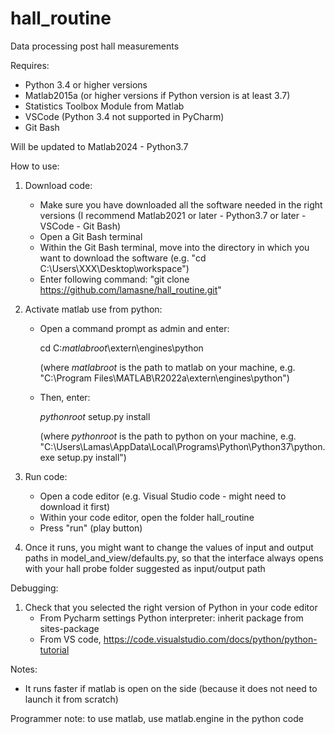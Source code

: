 # hall_routine
Data processing post hall measurements

Requires: 
- Python 3.4 or higher versions
- Matlab2015a (or higher versions if Python version is at least 3.7)
- Statistics Toolbox Module from Matlab
- VSCode (Python 3.4 not supported in PyCharm) 
- Git Bash


Will be updated to Matlab2024 - Python3.7

How to use:

1) Download code:
   - Make sure you have downloaded all the software needed in the right versions (I recommend Matlab2021 or later - Python3.7 or later - VSCode - Git Bash)
   - Open a Git Bash terminal
   - Within the Git Bash terminal, move into the directory in which you want to download the software (e.g. "cd C:\Users\XXX\Desktop\workspace")
   - Enter following command: "git clone https://github.com/lamasne/hall_routine.git"

2) Activate matlab use from python:
   - Open a command prompt as admin and enter:
     
     cd C:_matlabroot_\extern\engines\python
     
     (where _matlabroot_ is the path to matlab on your machine, e.g. "C:\Program Files\MATLAB\R2022a\extern\engines\python")

   - Then, enter: 

     _pythonroot_ setup.py install
     
     (where _pythonroot_ is the path to python on your machine, e.g. "C:\Users\Lamas\AppData\Local\Programs\Python\Python37\python.exe setup.py install")

3) Run code:
   - Open a code editor (e.g. Visual Studio code - might need to download it first)
   - Within your code editor, open the folder hall_routine
   - Press "run" (play button)

4) Once it runs, you might want to change the values of input and output paths in model_and_view/defaults.py, so that the interface always opens with your hall probe folder suggested as input/output path

Debugging:
1) Check that you selected the right version of Python in your code editor
   - From Pycharm settings Python interpreter: inherit package from sites-package
   - From VS code, https://code.visualstudio.com/docs/python/python-tutorial

Notes:
- It runs faster if matlab is open on the side (because it does not need to launch it from scratch)

Programmer note: to use matlab, use matlab.engine in the python code

